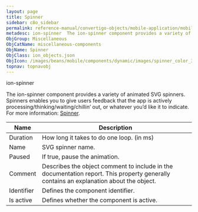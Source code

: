 ```yaml
---
layout: page
title: Spinner
sidebar: c8o_sidebar
permalink: reference-manual/convertigo-objects/mobile-application/mobile-components/miscellaneous-components/spinner/
metadesc: ion-spinner  The ion-spinner component provides a variety of animated SVG spinners. Spinners enables you to give users feedback that the app is active
ObjGroup: Miscellaneous
ObjCatName: miscellaneous-components
ObjName: Spinner
ObjClass: ion_objects.json
ObjIcon: /images/beans/mobile/components/dynamic/images/spinner_color_32x32.png
topnav: topnavobj
---
```

ion-spinner<br/>

 The ion-spinner component provides a variety of animated SVG spinners. Spinners enables you to give users feedback that the app is actively processing/thinking/waiting/chillin’ out, or whatever you’d like it to indicate.<br/>
 For more information: <a href='https://ionicframework.com/docs/v3/api/components/spinner/Spinner/'>Spinner</a>.

Name | Description 
--- | ---
Duration | How long it takes to do one loop. (in ms)
Name | SVG spinner name.
Paused | If true, pause the animation.
Comment | Describes the object comment to include in the documentation report.  This property generally contains an explanation about the object. 
Identifier | Defines the component identifier.  
Is active | Defines whether the component is active. 

